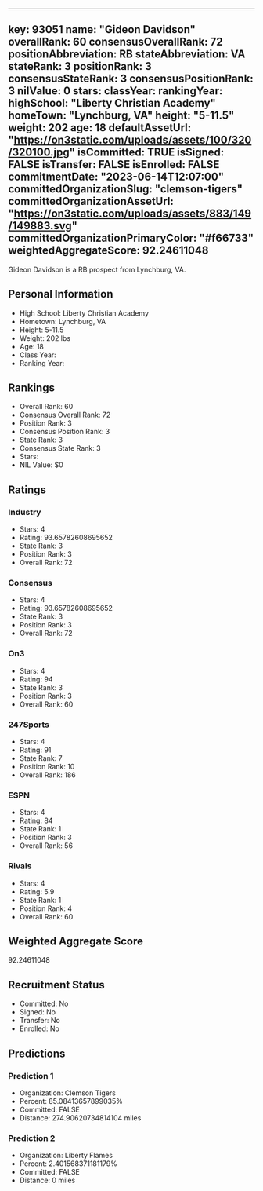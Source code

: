 ---
  key: 93051
  name: "Gideon Davidson"
  overallRank: 60
  consensusOverallRank: 72
  positionAbbreviation: RB
  stateAbbreviation: VA
  stateRank: 3
  positionRank: 3
  consensusStateRank: 3
  consensusPositionRank: 3
  nilValue: 0
  stars: 
  classYear: 
  rankingYear: 
  highSchool: "Liberty Christian Academy"
  homeTown: "Lynchburg, VA"
  height: "5-11.5"
  weight: 202
  age: 18
  defaultAssetUrl: "https://on3static.com/uploads/assets/100/320/320100.jpg"
  isCommitted: TRUE
  isSigned: FALSE
  isTransfer: FALSE
  isEnrolled: FALSE
  commitmentDate: "2023-06-14T12:07:00"
  committedOrganizationSlug: "clemson-tigers"
  committedOrganizationAssetUrl: "https://on3static.com/uploads/assets/883/149/149883.svg"
  committedOrganizationPrimaryColor: "#f66733"
  weightedAggregateScore: 92.24611048
  ---
  
  Gideon Davidson is a RB prospect from Lynchburg, VA.
  
  ## Personal Information
  - High School: Liberty Christian Academy
  - Hometown: Lynchburg, VA
  - Height: 5-11.5
  - Weight: 202 lbs
  - Age: 18
  - Class Year: 
  - Ranking Year: 
  
  ## Rankings
  - Overall Rank: 60
  - Consensus Overall Rank: 72
  - Position Rank: 3
  - Consensus Position Rank: 3
  - State Rank: 3
  - Consensus State Rank: 3
  - Stars: 
  - NIL Value: $0
  
  ## Ratings
  
  ### Industry
  - Stars: 4
  - Rating: 93.65782608695652
  - State Rank: 3
  - Position Rank: 3
  - Overall Rank: 72
  
  ### Consensus
  - Stars: 4
  - Rating: 93.65782608695652
  - State Rank: 3
  - Position Rank: 3
  - Overall Rank: 72
  
  ### On3
  - Stars: 4
  - Rating: 94
  - State Rank: 3
  - Position Rank: 3
  - Overall Rank: 60
  
  ### 247Sports
  - Stars: 4
  - Rating: 91
  - State Rank: 7
  - Position Rank: 10
  - Overall Rank: 186
  
  ### ESPN
  - Stars: 4
  - Rating: 84
  - State Rank: 1
  - Position Rank: 3
  - Overall Rank: 56
  
  ### Rivals
  - Stars: 4
  - Rating: 5.9
  - State Rank: 1
  - Position Rank: 4
  - Overall Rank: 60
  
  ## Weighted Aggregate Score
  92.24611048
  
  ## Recruitment Status
  - Committed: No
  - Signed: No
  - Transfer: No
  - Enrolled: No
  
  
  
  ## Predictions
  
  ### Prediction 1
  - Organization: Clemson Tigers
  - Percent: 85.08413657899035%
  - Committed: FALSE
  - Distance: 274.90620734814104 miles
  
  ### Prediction 2
  - Organization: Liberty Flames
  - Percent: 2.401568371181179%
  - Committed: FALSE
  - Distance: 0 miles
  